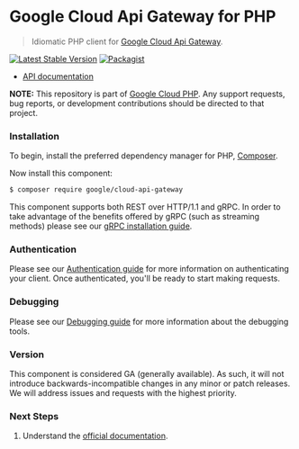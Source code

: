 # Google Cloud Api Gateway for PHP

> Idiomatic PHP client for [Google Cloud Api Gateway](https://cloud.google.com/api-gateway).

[![Latest Stable Version](https://poser.pugx.org/google/cloud-api-gateway/v/stable)](https://packagist.org/packages/google/cloud-api-gateway) [![Packagist](https://img.shields.io/packagist/dm/google/cloud-api-gateway.svg)](https://packagist.org/packages/google/cloud-api-gateway)

* [API documentation](https://cloud.google.com/php/docs/reference/cloud-api-gateway/latest)

**NOTE:** This repository is part of [Google Cloud PHP](https://github.com/googleapis/google-cloud-php). Any
support requests, bug reports, or development contributions should be directed to
that project.

### Installation

To begin, install the preferred dependency manager for PHP, [Composer](https://getcomposer.org/).

Now install this component:

```sh
$ composer require google/cloud-api-gateway
```

This component supports both REST over HTTP/1.1 and gRPC. In order to take advantage of the benefits offered by gRPC (such as streaming methods)
please see our [gRPC installation guide](https://cloud.google.com/php/grpc).

### Authentication

Please see our [Authentication guide](https://github.com/googleapis/google-cloud-php/blob/main/AUTHENTICATION.md) for more information
on authenticating your client. Once authenticated, you'll be ready to start making requests.


### Debugging

Please see our [Debugging guide](https://github.com/googleapis/google-cloud-php/blob/main/DEBUG.md)
for more information about the debugging tools.

### Version

This component is considered GA (generally available). As such, it will not introduce backwards-incompatible changes in
any minor or patch releases. We will address issues and requests with the highest priority.

### Next Steps

1. Understand the [official documentation](https://cloud.google.com/api-gateway/docs).
